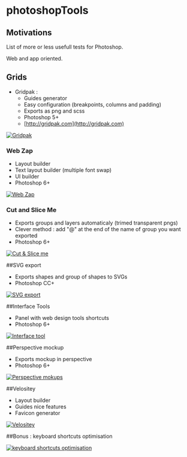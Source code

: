 # photoshopTools

## Motivations
List of more or less usefull tests for Photoshop.

Web and app oriented.

## Grids

- Gridpak : 
    - Guides generator
    - Easy configuration (breakpoints, columns and padding)
    - Exports as png and scss
    - Photoshop 5+
    - [http://gridpak.com](http://gridpak.com)

[![Gridpak](http://haveidols.com/grabs/Screen%20Shot%202014-08-28%20at%2018.10.34.png)](http://gridpak.com)

### Web Zap
- Layout builder
- Text layout builder (multiple font swap)
- UI builder
- Photoshop 6+

[![Web Zap](http://haveidols.com/grabs/Screen%20Shot%202014-08-28%20at%2018.24.13.png)](http://webzap.uiparade.com)

### Cut and Slice Me
- Exports groups and layers automaticaly (trimed transparent pngs)
- Clever method : add "@" at the end of the name of group you want exported
- Photoshop 6+

[![Cut & Slice me](http://haveidols.com/grabs/Screen%20Shot%202014-08-28%20at%2018.28.23.png)](http://www.cutandslice.me)

##SVG export
- Exports shapes and group of shapes to SVGs
- Photoshop CC+

[![SVG export](http://haveidols.com/grabs/Screen%20Shot%202014-08-28%20at%2018.22.53.png)](https://creativemarket.com/Renamy/16717-Zeick-Photoshop-SVG-export-2.2.0?utm_source=cmembed&utm_medium=link&utm_campaign=16717)

##Interface Tools
- Panel with web design tools shortcuts
- Photoshop 6+

[![Interface tool](http://haveidols.com/grabs/Screen%20Shot%202014-08-28%20at%2018.23.11.png)](https://dribbble.com/shots/1160621-Interface-Tools-Photoshop-Plugin)

##Perspective mockup
- Exports mockup in perspective
- Photoshop 6+

[![Perspective mokups](http://haveidols.com/grabs/Screen%20Shot%202014-08-28%20at%2018.27.10.png)](http://perspectivemockups.com)

##Velositey
- Layout builder
- Guides nice features
- Favicon generator

[![Velositey](http://haveidols.com/grabs/Screen%20Shot%202014-08-28%20at%2018.09.39.png)](http://dandkagency.com/velositey)

##Bonus : keyboard shortcuts optimisation

[![keyboard shortcuts optimisation](http://haveidols.com/grabs/Screen%20Shot%202014-08-28%20at%2018.11.32.png)](http://www.dtelepathy.com/blog/design/dream-photoshop-keyboard-shortcuts)